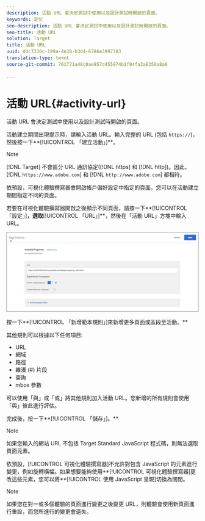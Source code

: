 ```yaml
---
description: 活動 URL 會決定測試中使用以及設計測試時開啟的頁面。
keywords: 定位
seo-description: 活動 URL 會決定測試中使用以及設計測試時開啟的頁面。
seo-title: 活動 URL
solution: Target
title: 活動 URL
uuid: ddc7330c-199a-4e38-b3d4-6786e3997783
translation-type: tm+mt
source-git-commit: 761771a48c0ae957d455974b1f04fa3a8350a8a0

---
```



# 活動 URL{#activity-url}

活動 URL 會決定測試中使用以及設計測試時開啟的頁面。

活動建立期間出現提示時，請輸入活動 URL。輸入完整的 URL (包括 `https://`)，然後按一下**[!UICONTROL 「建立活動」]**。

>[!NOTE]
>
>[!DNL Target] 不會區分 URL 通訊協定([!DNL https] 和 [!DNL http])。因此，[!DNL `https://www.adobe.com`] 和 [!DNL `http://www.adobe.com`] 都相符。

依預設，可視化體驗撰寫器會開啟帳戶偏好設定中指定的頁面。您可以在活動建立期間指定不同的頁面。

若要在可視化體驗撰寫器開啟之後顯示不同頁面，請按一下**[!UICONTROL 「設定」]**，選取**[!UICONTROL 「URL」]**，然後在「活動 URL」方塊中輸入 URL。

![](assets/url-config.png)

按一下**[!UICONTROL 「新增範本規則」]來新增更多頁面或區段至活動。**

其他規則可以根據以下任何項目:

* URL
* 網域
* 路徑
* 雜湊 (#) 片段
* 查詢
* mbox 參數

可以使用「與」或「或」將其他規則加入活動 URL。您新增的所有規則會使用「與」彼此進行評估。

完成後，按一下**[!UICONTROL 「儲存」]。**

>[!NOTE]
>
>如果您輸入的網站 URL 不包括 Target Standard JavaScript 程式碼，則無法選取頁面元素。

依預設，[!UICONTROL 可視化體驗撰寫器]不允許對包含 JavaScript 的元素進行變更，例如旋轉橫幅。如果想要能夠使用**[!UICONTROL 可視化體驗撰寫器]更改這些元素，您可以將**[!UICONTROL 使用 JavaScript 呈現]切換為關閉。

>[!NOTE]
>
>如果您在對一或多個體驗的頁面進行變更之後變更 URL，則體驗會使用新頁面進行重設，而您所進行的變更會遺失。

